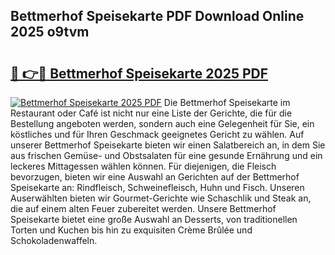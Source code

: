 ## Bettmerhof Speisekarte PDF Download Online 2025 o9tvm

# <h2><a href="http://gcebow9.nevu.top/?p=Bettmerhof+Speisekarte">🔗 👉🔴 Bettmerhof Speisekarte 2025 PDF</a></h2>

[![Bettmerhof Speisekarte 2025 PDF](https://i.imgur.com/dBaPXMq.png)](http://gcebow9.nevu.top/?p=Bettmerhof+Speisekarte)
Die Bettmerhof Speisekarte im Restaurant oder Café ist nicht nur eine Liste der Gerichte, die für die Bestellung angeboten werden, sondern auch eine Gelegenheit für Sie, ein köstliches und für Ihren Geschmack geeignetes Gericht zu wählen. Auf unserer Bettmerhof Speisekarte bieten wir einen Salatbereich an, in dem Sie aus frischen Gemüse- und Obstsalaten für eine gesunde Ernährung und ein leckeres Mittagessen wählen können. Für diejenigen, die Fleisch bevorzugen, bieten wir eine Auswahl an Gerichten auf der Bettmerhof Speisekarte an: Rindfleisch, Schweinefleisch, Huhn und Fisch. Unseren Auserwählten bieten wir Gourmet-Gerichte wie Schaschlik und Steak an, die auf einem alten Feuer zubereitet werden. Unsere Bettmerhof Speisekarte bietet eine große Auswahl an Desserts, von traditionellen Torten und Kuchen bis hin zu exquisiten Crème Brûlée und Schokoladenwaffeln.
